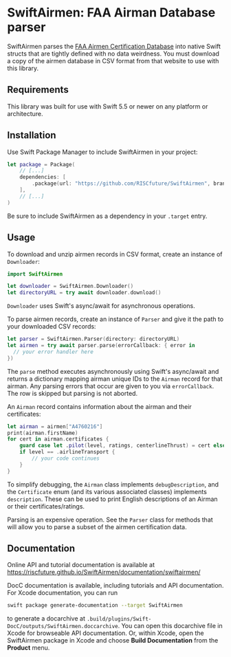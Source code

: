# SwiftAirmen: FAA Airman Database parser

SwiftAirmen parses the
[FAA Airmen Certification Database](https://www.faa.gov/licenses_certificates/airmen_certification/releasable_airmen_download/)
into native Swift structs that are tightly defined with no data weirdness. You
must download a copy of the airmen database in CSV format from that website to
use with this library.

## Requirements

This library was built for use with Swift 5.5 or newer on any platform or
architecture.

## Installation

Use Swift Package Manager to include SwiftAirmen in your project:

``` swift
let package = Package(
    // [...]
    dependencies: [
        .package(url: "https://github.com/RISCfuture/SwiftAirmen", branch: "main")
    ],
    // [...]
)
```

Be sure to include SwiftAirmen as a dependency in your `.target` entry.

## Usage

To download and unzip airmen records in CSV format, create an instance of
`Downloader`:

``` swift
import SwiftAirmen

let downloader = SwiftAirmen.Downloader()
let directoryURL = try await downloader.download()
```

`Downloader` uses Swift's async/await for asynchronous operations.

To parse airmen records, create an instance of `Parser` and give it the path
to your downloaded CSV records:

``` swift
let parser = SwiftAirmen.Parser(directory: directoryURL)
let airmen = try await parser.parse(errorCallback: { error in
  // your error handler here
})
```

The `parse` method executes asynchronously using Swift's async/await and returns
a dictionary mapping airman unique IDs to the `Airman` record for that airman.
Any parsing errors that occur are given to you via `errorCallback`. The row is
skipped but parsing is not aborted.

An `Airman` record contains information about the airman and their
certificates:

``` swift
let airman = airmen["A4760216"]
print(airman.firstName)
for cert in airman.certificates {
    guard case let .pilot(level, ratings, centerlineThrust) = cert else { continue }
    if level == .airlineTransport {
        // your code continues
    }
}
```

To simplify debugging, the `Airman` class implements `debugDescription`, and the
`Certificate` enum (and its various associated classes) implements
`description`. These can be used to print English descriptions of an Airman or
their certificates/ratings.

Parsing is an expensive operation. See the `Parser` class for methods that will
allow you to parse a subset of the airmen certification data.

## Documentation

Online API and tutorial documentation is available at
https://riscfuture.github.io/SwiftAirmen/documentation/swiftairmen/

DocC documentation is available, including tutorials and API documentation. For
Xcode documentation, you can run

``` sh
swift package generate-documentation --target SwiftAirmen
```

to generate a docarchive at
`.build/plugins/Swift-DocC/outputs/SwiftAirmen.doccarchive`. You can open this
docarchive file in Xcode for browseable API documentation. Or, within Xcode,
open the SwiftAirmen package in Xcode and choose **Build Documentation** from the
**Product** menu.
